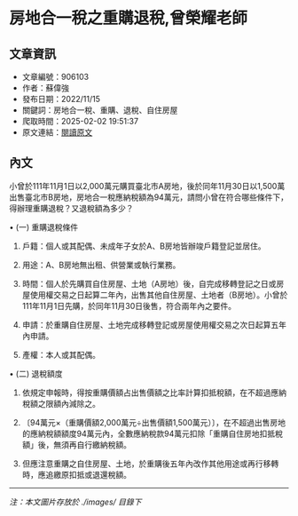 # 房地合一稅之重購退稅,曾榮耀老師

## 文章資訊
- 文章編號：906103
- 作者：蘇偉強
- 發布日期：2022/11/15
- 關鍵詞：房地合一稅、重購、退稅、自住房屋
- 爬取時間：2025-02-02 19:51:37
- 原文連結：[閱讀原文](https://real-estate.get.com.tw/Columns/detail.aspx?no=906103)

## 內文
小曾於111年11月1日以2,000萬元購買臺北市A房地，後於同年11月30日以1,500萬出售臺北市B房地，房地合一稅應納稅額為94萬元，請問小曾在符合哪些條件下，得辦理重購退稅？又退稅額為多少？

• (一) 重購退稅條件

1. 戶籍：個人或其配偶、未成年子女於A、B房地皆辦竣戶籍登記並居住。

2. 用途：A、B房地無出租、供營業或執行業務。

3. 時間：個人於先購買自住房屋、土地（A房地）後，自完成移轉登記之日或房屋使用權交易之日起算二年內，出售其他自住房屋、土地者（B房地）。小曾於111年11月1日先購，於同年11月30日後售，符合兩年內之要件。

4. 申請：於重購自住房屋、土地完成移轉登記或房屋使用權交易之次日起算五年內申請。

5. 產權：本人或其配偶。

• (二) 退稅額度

1. 依規定申報時，得按重購價額占出售價額之比率計算扣抵稅額，在不超過應納稅額之限額內減除之。

2. 〔94萬元×（重購價額2,000萬元÷出售價額1,500萬元）〕，在不超過出售房地的應納稅額額度94萬元內，全數應納稅款94萬元扣除「重購自住房地扣抵稅額」後，無須再自行繳納稅額。

3. 但應注意重購之自住房屋、土地，於重購後五年內改作其他用途或再行移轉時，應追繳原扣抵或退還稅額。
---
*注：本文圖片存放於 ./images/ 目錄下*

